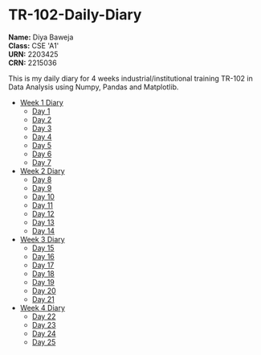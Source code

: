 # TR-102-Daily-Diary

**Name:** Diya Baweja<br>
**Class:** CSE 'A1'<br>
**URN:** 2203425<br>
**CRN:** 2215036

This is my daily diary for 4 weeks industrial/institutional training TR-102 in Data Analysis using Numpy, Pandas and Matplotlib.

- [Week 1 Diary](week1.md)
     - [Day 1](https://diya050.github.io/TR-102-Daily-Diary/week1.html#day-1)
     - [Day 2](https://diya050.github.io/TR-102-Daily-Diary/week1.html#day-2)
     - [Day 3](https://diya050.github.io/TR-102-Daily-Diary/week1.html#day-3)
     - [Day 4](https://diya050.github.io/TR-102-Daily-Diary/week1.html#day-4)
     - [Day 5](https://diya050.github.io/TR-102-Daily-Diary/week1.html#day-5)
     - [Day 6](https://diya050.github.io/TR-102-Daily-Diary/week1.html#day-6)
     - [Day 7](https://diya050.github.io/TR-102-Daily-Diary/week1.html#day-7)
- [Week 2 Diary](week2.md)
     - [Day 8](https://diya050.github.io/TR-102-Daily-Diary/week2.html#day-8)
     - [Day 9](https://diya050.github.io/TR-102-Daily-Diary/week2.html#day-9)
     - [Day 10](https://diya050.github.io/TR-102-Daily-Diary/week2.html#day-10)
     - [Day 11](https://diya050.github.io/TR-102-Daily-Diary/week2.html#day-11)
     - [Day 12](https://diya050.github.io/TR-102-Daily-Diary/week2.html#day-12)
     - [Day 13](https://diya050.github.io/TR-102-Daily-Diary/week2.html#day-13)
     - [Day 14](https://diya050.github.io/TR-102-Daily-Diary/week2.html#day-14)
- [Week 3 Diary](week3.md)
     - [Day 15](https://diya050.github.io/TR-102-Daily-Diary/week3.html#day-15)
     - [Day 16](https://diya050.github.io/TR-102-Daily-Diary/week3.html#day-16)
     - [Day 17](https://diya050.github.io/TR-102-Daily-Diary/week3.html#day-17)
     - [Day 18](https://diya050.github.io/TR-102-Daily-Diary/week3.html#day-18)
     - [Day 19](https://diya050.github.io/TR-102-Daily-Diary/week3.html#day-19)
     - [Day 20](https://diya050.github.io/TR-102-Daily-Diary/week3.html#day-20)
     - [Day 21](https://diya050.github.io/TR-102-Daily-Diary/week3.html#day-21)
- [Week 4 Diary](week4.md)
     - [Day 22](https://diya050.github.io/TR-102-Daily-Diary/week4.html#day-22)
     - [Day 23](https://diya050.github.io/TR-102-Daily-Diary/week4.html#day-23)
     - [Day 24](https://diya050.github.io/TR-102-Daily-Diary/week4.html#day-24)
     - [Day 25](https://diya050.github.io/TR-102-Daily-Diary/week4.html#day-25)

